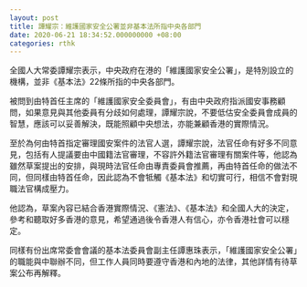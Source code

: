 ```yaml
---
layout: post
title: 譚耀宗：維護國家安全公署並非基本法所指中央各部門
date: 2020-06-21 18:34:52.000000000 +08:00
categories: rthk
---
```


全國人大常委譚耀宗表示，中央政府在港的「維護國家安全公署」，是特別設立的機構，並非《基本法》22條所指的中央各部門。

被問到由特首任主席的「維護國家安全委員會」，有由中央政府指派國安事務顧問，如果意見與其他委員有分歧如何處理，譚耀宗說，不要低估安全委員會成員的智慧，應該可以妥善解決，既能照顧中央想法，亦能兼顧香港的實際情況。

至於為何由特首指定審理國安案件的法官人選，譚耀宗說，法官任命有好多不同意見，包括有人提議要由中國籍法官審理，不容許外籍法官審理有關案件等，他認為雖然草案提出的安排，與現時法官任命由專責委員會推薦，再由特首任命的做法不同，但同樣由特首任命，因此認為不會牴觸《基本法》和切實可行，相信不會對現職法官構成壓力。

他認為，草案內容已結合香港實際情況、《憲法》、《基本法》和全國人大的決定，參考和聽取好多香港的意見，希望通過後令香港人有信心，亦令香港社會可以穩定。

同樣有份出席常委會會議的基本法委員會副主任譚惠珠表示，「維護國家安全公署」的職能與中聯辦不同，但工作人員同時要遵守香港和內地的法律，其他詳情有待草案公布再解釋。
